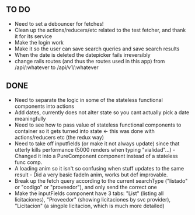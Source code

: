 ## TO DO ##

- Need to set a debouncer for fetches!
- Clean up the actions/reducers/etc related to the test fetcher, and thank it for its service
- Make the login work
- Make it so the user can save search queries and save search results
- When the date is deleted the datepicker fails irreversibly
- change rails routes (and thus the routes used in this app) from /api/:whatever to /api/v1/:whatever


## DONE ##
- Need to separate the logic in some of the stateless functional components into actions
- Add dates, currently <DateField /> does not alter state so you cant actually pick a date meaningfully
- Need to see  how to pass value of stateless functional components to container so it gets turned into state <- this was done with actions/reducers etc (the redux way)
- Need to take <SearchResults /> off inputfields (or make it not always update) since that utterly kills performance (5000 renders when typing "vialidad"...) - Changed it into a PureComponent component instead of a stateless func comp.
- A loading anim so it isn't so confusing when stuff updates to the same result - Did a very basic fadeIn anim, works but def improvable.
- Break up the fetch query according to the current searchType ("listado" or "codigo" or "proveedor"), and only send the correct one
- Make the inputFields component have 3 tabs: "List" (listing all licitaciones), "Proveedor" (showing licitaciones by svc provider), 
"Licitacion" (a singple licitacion, which is much more detailed)